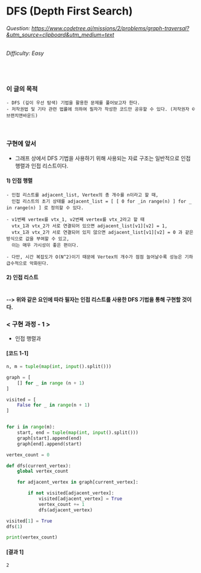 # DFS (Depth First Search)
###### Question: https://www.codetree.ai/missions/2/problems/graph-traversal?&utm_source=clipboard&utm_medium=text
###### Difficulty: Easy
<br/>

### 이 글의 목적
    - DFS (깊이 우선 탐색) 기법을 활용한 문제를 풀어보고자 한다.
    - 저작권법 및 기타 관련 법률에 의하여 필자가 작성한 코드만 공유할 수 있다. (저작권자 © 브랜치앤바운드)
<br/>

### 구현에 앞서
- 그래프 상에서 DFS 기법을 사용하기 위해 사용되는 자료 구조는 일반적으로 인접 행렬과 인접 리스트이다.
#### 1) 인접 행렬
```plaintext
- 인접 리스트를 adjacent_list, Vertex의 총 개수를 n이라고 할 때,
  인접 리스트의 초기 상태를 adjacent_list = [ [ 0 for _in range(n) ] for _ in range(n) ] 로 정의할 수 있다.
```
```plaintext
- v1번째 vertex를 vtx_1, v2번째 vertex를 vtx_2라고 할 때
  vtx_1과 vtx_2가 서로 연결되어 있으면 adjacent_list[v1][v2] = 1,
  vtx_1과 vtx_2가 서로 연결되어 있지 않으면 adjacent_list[v1][v2] = 0 과 같은 방식으로 값을 부여할 수 있고,
  이는 매우 가시성이 좋은 편이다.
```
```plaintext
- 다만, 시간 복잡도가 O(N^2)이기 때문에 Vertex의 개수가 점점 늘어날수록 성능은 기하급수적으로 악화된다. 
```
#### 2) 인접 리스트
```plaintext

```
#### --> 위와 같은 요인에 따라 필자는 인접 리스트를 사용한 DFS 기법을 통해 구현할 것이다.

### < 구현 과정 - 1 >
- 인접 행렬과 
#### [코드 1-1]
```python
n, m = tuple(map(int, input().split()))

graph = [
    [] for _ in range (n + 1)
]

visited = [
    False for _ in range(n + 1)
]


for i in range(m):
    start, end = tuple(map(int, input().split()))
    graph[start].append(end)
    graph[end].append(start)

vertex_count = 0

def dfs(current_vertex):
    global vertex_count

    for adjacent_vertex in graph[current_vertex]:

        if not visited[adjacent_vertex]:
            visited[adjacent_vertex] = True
            vertex_count += 1
            dfs(adjacent_vertex)

visited[1] = True
dfs(1)

print(vertex_count)
```
#### [결과 1]
```plaintext
2
```
